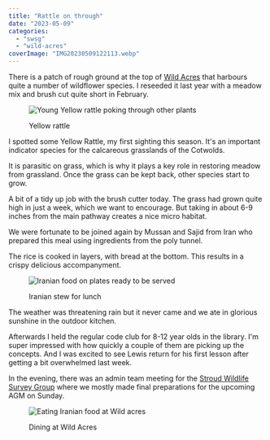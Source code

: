 ```yaml
---
title: "Rattle on through"
date: "2023-05-09"
categories: 
  - "swsg"
  - "wild-acres"
coverImage: "IMG20230509122113.webp"
---
```


There is a patch of rough ground at the top of [Wild Acres](https://wildacres.org.uk/) that harbours quite a number of wildflower species. I reseeded it last year with a meadow mix and brush cut quite short in February.

<figure>

![Young Yellow rattle poking through other plants](images/IMG20230509122441-1024x768.webp)

<figcaption>

Yellow rattle

</figcaption>

</figure>

I spotted some Yellow Rattle, my first sighting this season. It's an important indicator species for the calcareous grasslands of the Cotwolds.

It is parasitic on grass, which is why it plays a key role in restoring meadow from grassland. Once the grass can be kept back, other species start to grow.

A bit of a tidy up job with the brush cutter today. The grass had grown quite high in just a week, which we want to encourage. But taking in about 6-9 inches from the main pathway creates a nice micro habitat.

We were fortunate to be joined again by Mussan and Sajid from Iran who prepared this meal using ingredients from the poly tunnel.

The rice is cooked in layers, with bread at the bottom. This results in a crispy delicious accompanyment.

<figure>

![Iranian food on plates ready to be served](images/IMG20230509131401-1024x619.webp)

<figcaption>

Iranian stew for lunch

</figcaption>

</figure>

The weather was threatening rain but it never came and we ate in glorious sunshine in the outdoor kitchen.

Afterwards I held the regular code club for 8-12 year olds in the library. I'm super impressed with how quickly a couple of them are picking up the concepts. And I was excited to see Lewis return for his first lesson after getting a bit overwhelmed last week.

In the evening, there was an admin team meeting for the [Stroud Wildlife Survey Group](https://stroudwildlifesurvey.org.uk) where we mostly made final preparations for the upcoming AGM on Sunday.

<figure>

![Eating Iranian food at Wild acres](images/IMG20230509131718-1024x553.webp)

<figcaption>

Dining at Wild Acres

</figcaption>

</figure>
